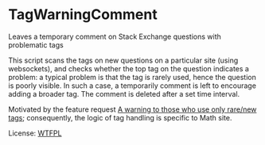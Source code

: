 # TagWarningComment

Leaves a temporary comment on Stack Exchange questions with problematic tags

This script scans the tags on new questions on a particular site (using websockets), and checks whether the top tag on the question indicates a problem: a typical problem is that the tag is rarely used, hence the question is poorly visible. In such a case, a temporarily comment is left to encourage adding a broader tag. The comment is deleted after a set time interval.

Motivated by the feature request [A warning to those who use only rare/new tags](http://meta.math.stackexchange.com/q/21669); consequently, the logic of tag handling is specific to Math site.

License: [WTFPL](http://www.wtfpl.net)
